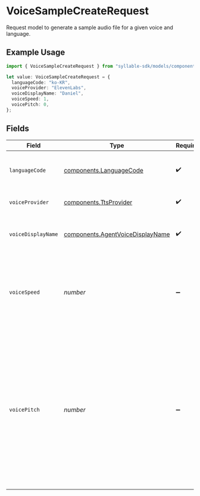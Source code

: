 # VoiceSampleCreateRequest

Request model to generate a sample audio file for a given voice and language.

## Example Usage

```typescript
import { VoiceSampleCreateRequest } from "syllable-sdk/models/components";

let value: VoiceSampleCreateRequest = {
  languageCode: "ko-KR",
  voiceProvider: "ElevenLabs",
  voiceDisplayName: "Daniel",
  voiceSpeed: 1,
  voicePitch: 0,
};
```

## Fields

| Field                                                                                                                                                                                                                                 | Type                                                                                                                                                                                                                                  | Required                                                                                                                                                                                                                              | Description                                                                                                                                                                                                                           | Example                                                                                                                                                                                                                               |
| ------------------------------------------------------------------------------------------------------------------------------------------------------------------------------------------------------------------------------------- | ------------------------------------------------------------------------------------------------------------------------------------------------------------------------------------------------------------------------------------- | ------------------------------------------------------------------------------------------------------------------------------------------------------------------------------------------------------------------------------------- | ------------------------------------------------------------------------------------------------------------------------------------------------------------------------------------------------------------------------------------- | ------------------------------------------------------------------------------------------------------------------------------------------------------------------------------------------------------------------------------------- |
| `languageCode`                                                                                                                                                                                                                        | [components.LanguageCode](../../models/components/languagecode.md)                                                                                                                                                                    | :heavy_check_mark:                                                                                                                                                                                                                    | BCP 47 codes of languages that Syllable supports.                                                                                                                                                                                     |                                                                                                                                                                                                                                       |
| `voiceProvider`                                                                                                                                                                                                                       | [components.TtsProvider](../../models/components/ttsprovider.md)                                                                                                                                                                      | :heavy_check_mark:                                                                                                                                                                                                                    | TTS provider for an agent voice.                                                                                                                                                                                                      |                                                                                                                                                                                                                                       |
| `voiceDisplayName`                                                                                                                                                                                                                    | [components.AgentVoiceDisplayName](../../models/components/agentvoicedisplayname.md)                                                                                                                                                  | :heavy_check_mark:                                                                                                                                                                                                                    | Display names of voices that Syllable supports.                                                                                                                                                                                       |                                                                                                                                                                                                                                       |
| `voiceSpeed`                                                                                                                                                                                                                          | *number*                                                                                                                                                                                                                              | :heavy_minus_sign:                                                                                                                                                                                                                    | Speed of the voice in the range of 0.25 to 4.0 (OpenAI and Google) or 0.7 to 1.2 (ElevenLabs). Standard speed is 1.0.                                                                                                                 | 1                                                                                                                                                                                                                                     |
| `voicePitch`                                                                                                                                                                                                                          | *number*                                                                                                                                                                                                                              | :heavy_minus_sign:                                                                                                                                                                                                                    | Pitch of the voice in the range of -20.0 to 20.0. 20 means increase 20 semitones from the original pitch. -20 means decrease 20 semitones from the original pitch. 0 means use the original pitch. Only supported for Google configs. | 0                                                                                                                                                                                                                                     |